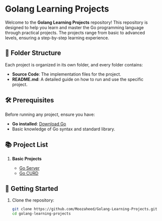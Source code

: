 # Golang Learning Projects

Welcome to the **Golang Learning Projects** repository! This repository is designed to help you learn and master the Go programming language through practical projects. The projects range from basic to advanced levels, ensuring a step-by-step learning experience.

## 📁 Folder Structure

Each project is organized in its own folder, and every folder contains:
- **Source Code**: The implementation files for the project.
- **README.md**: A detailed guide on how to run and use the specific project.

## 🛠 Prerequisites

Before running any project, ensure you have:
- **Go installed**: [Download Go](https://golang.org/dl/)
- Basic knowledge of Go syntax and standard library.

## 📚 Project List

1. **Basic Projects**

    - [Go Server]()
    - [Go CURD]()
    
## 🚀 Getting Started

1. Clone the repository:
   ```bash
   git clone https://github.com/Moozaheed/Golang-Learning-Projects.git
   cd golang-learning-projects
